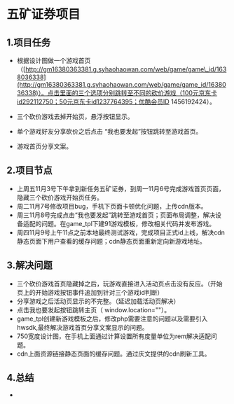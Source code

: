 # 五矿证券项目

## 1.项目任务

* 根据设计图做一个游戏首页（[http://gm16380363381.g.syhaohaowan.com/web/game/game\_id/1638036338](http://gm16380363381.g.syhaohaowan.com/web/game/game_id/1638036338)）。点击里面的三个选项分别跳转至不同的砍价游戏（100元京东卡id292112750；50元京东卡id1237764395；优酷会员ID 1456192424）。

* 三个砍价游戏去掉开始页，悬浮按钮显示。

* 单个游戏好友分享砍价之后点击  “我也要发起”按钮跳转至游戏首页。

* 游戏首页分享文案。

## 2.项目节点

* 上周五11月3号下午拿到新任务五矿证券，到周一11月6号完成游戏首页页面，隐藏三个砍价游戏开始页任务。
* 周二11月7号修改项目bug，手机下页面卡顿优化问题，上传cdn版本。
* 周三11月8号完成点击“我也要发起”跳转至游戏首页；页面布局调整，解决设备适配的问题。在game\_tpl下建91游戏模板，修改相关代码并发布游戏。
* 周四11月9号上午11点之前本地最终测试游戏，完成项目正式id上线，解决cdn静态页面下用户查看的缓存问题；cdn静态页面重新定向新游戏地址。

## 3.解决问题

* 三个砍价游戏首页隐藏掉之后，玩游戏直接进入活动页点击没有反应。（开始页上的开始游戏按钮事件追加到针对三个游戏id判断）
* 分享游戏之后活动页显示的不完整。（延迟加载活动页解决）
* 点击我也要发起按钮跳转主页（ window.location=""）。
* game\_tpl创建新游戏模板之后，修改php需要注意的问题以及需要引入hwsdk,最终解决游戏首页分享文案显示的问题。
* 750宽度设计图，在手机上面通过计算设置所有度量单位为rem解决适配问题。
* cdn上面资源链接静态页面的缓存问题。通过庆文提供的cdn刷新工具。

## 4.总结

* 




